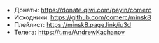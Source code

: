 - Донаты: https://donate.qiwi.com/payin/comerc
- Исходники: https://github.com/comerc/minsk8
- Плейлист: https://minsk8.page.link/iu3d
- Телега: https://t.me/AndrewKachanov
